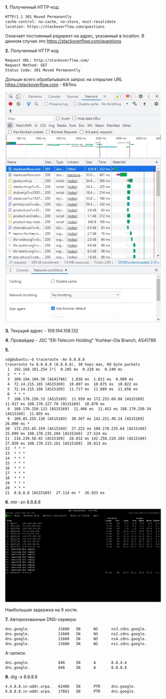 **1.** Полученный HTTP-код:
```
HTTP/1.1 301 Moved Permanently
cache-control: no-cache, no-store, must-revalidate
location: https://stackoverflow.com/questions
```
Означает постоянный редирект на адрес, указанный в location.
В данном случае это https://stackoverflow.com/questions

**2.** Полученный HTTP код
```
Request URL: http://stackoverflow.com/
Request Method: GET
Status Code: 301 Moved Permanently
```
Дольше всего обрабатывался запрос на открытие URL https://stackoverflow.com - 687ms

<img src="./net1.jpg" alt="">

**3.** Текущий адрес - 109.194.108.132

**4.** Провайдер - JSC "ER-Telecom Holding" Yoshkar-Ola Branch,  AS41786

**5.**
```
sdg@ubuntu:~$ traceroute -An 8.8.8.8
traceroute to 8.8.8.8 (8.8.8.8), 30 hops max, 60 byte packets
 1  192.168.101.254 [*]  0.205 ms  0.228 ms  0.240 ms
 2  * * *
 3  109.194.104.30 [AS41786]  1.038 ms  1.011 ms  0.989 ms
 4  72.14.215.165 [AS15169]  10.897 ms  10.875 ms  10.822 ms
 5  72.14.215.166 [AS15169]  11.717 ms  11.689 ms  11.656 ms
 6  * * *
 7  108.170.250.33 [AS15169]  11.959 ms 172.253.69.88 [AS15169]  11.917 ms 108.170.227.70 [AS15169]  10.870 ms
 8  108.170.250.113 [AS15169]  11.466 ms  11.452 ms 108.170.250.34 [AS15169]  11.855 ms
 9  209.85.255.136 [AS15169]  30.367 ms 142.251.49.24 [AS15169]  26.090 ms *
10  172.253.65.159 [AS15169]  27.222 ms 108.170.235.64 [AS15169]  25.099 ms 108.170.235.204 [AS15169]  27.524 ms
11  216.239.58.65 [AS15169]  28.832 ms 142.250.210.103 [AS15169]  27.820 ms 108.170.233.161 [AS15169]  26.813 ms
12  * * *
13  * * *
14  * * *
15  * * *
16  * * *
17  * * *
18  * * *
19  * * *
20  * * *
21  8.8.8.8 [AS15169]  27.114 ms *  26.933 ms
```
**6.** mtr -zn 8.8.8.8

<img src="./net2.jpg" alt="">

Наибольшая задержка на 9 хосте.

**7.** Авторизованные DNS-сервера:
```
dns.google.             21600   IN      NS      ns3.zdns.google.
dns.google.             21600   IN      NS      ns2.zdns.google.
dns.google.             21600   IN      NS      ns4.zdns.google.
dns.google.             21600   IN      NS      ns1.zdns.google.
```
A-записи:
```
dns.google.             846     IN      A       8.8.4.4
dns.google.             846     IN      A       8.8.8.8
```
**8.**  dig -x 8.8.8.8
```
4.4.8.8.in-addr.arpa.   62406   IN      PTR     dns.google.
8.8.8.8.in-addr.arpa.   17661   IN      PTR     dns.google.
```